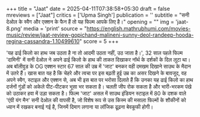 +++
title = "Jaat"
date = 2025-04-11T07:38:58+05:30
draft = false
mreviews = ["Jaat"]
critics = ['Upma Singh']
publication = ''
subtitle = "सनी देओल के स्वैग और एक्शन के फैन हैं तो यह फिल्म आपके लिए है।"
opening = ""
img = 'jaat-8.png'
media = 'print'
source = "https://english.mathrubhumi.com/movies-music/review/jaat-review-gopichand-malineni-sunny-deol-randeep-hooda-regina-cassandra-1.10499610"
score = 5
+++

'यह ढाई किलो का हाथ जब उठता है ना तो आदमी उठता नहीं, उठ जाता है।', 32 साल पहले फिल्म 'दामिनी' में सनी देओल ने अपने ढाई किलो के हाथ की ताकत दिखाकर नॉर्थ के दर्शकों के दिल लूटा था। अब बॉलीवुड के OG एक्शन स्टार 67 साल की उम्र में 'जाट' बनकर वही दमखम दिखाने साउथ के मैदान में उतरे हैं। खास बात यह है कि चेहरे और त्वचा पर इस बढ़ती हुई उम्र का असर दिखने के बावजूद, वह अपने स्वैग, स्टाइल और एक्शन से, अब भी इस बात पर भरोसा दिलाते हैं कि उनका यह ढाई किलो का हाथ दर्जनों गुंडों को अकेले पीट-पीटकर भूसा भर सकता है। चलती जीप रोक सकता है और भारी-भरकम पंखे को उठाकर हवा में उड़ा सकता है। फिल्म 'जाट' असल में साउथ इंडियन स्टाइल में 80 के दशक वाले 'एंग्री यंग मैन' सनी देओल की वापसी है, जो विशेष रूप से उस किस्म की मसाला फिल्मों के शौकीनों को ध्यान में रखकर बनाई गई है, जिनमें दिमाग लगाना या लॉजिक ढूढ़ना बेवकूफी होगी।
